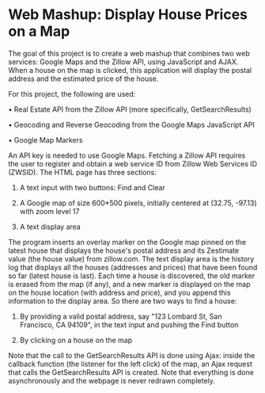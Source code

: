 # Web Mashup: Display House Prices on a Map
The goal of this project is to create a web mashup that combines two web services: Google Maps and the Zillow API, using JavaScript and AJAX. When a house on the map is clicked, this application will display the postal address and the estimated price of the house.

For this project, the following are used:

•	Real Estate API from the Zillow API (more specifically, GetSearchResults)

•	Geocoding and Reverse Geocoding from the Google Maps JavaScript API

•	Google Map Markers

An API key is needed to use Google Maps. Fetching a Zillow API requires the user to register and obtain a web service ID from Zillow Web Services ID (ZWSID). The HTML page has three sections:

1. A text input with two buttons: Find and Clear

2. A Google map of size 600*500 pixels, initially centered at (32.75, -97.13) with zoom level 17

3. A text display area

The program inserts an overlay marker on the Google map pinned on the latest house that displays the house's postal address and its Zestimate value (the house value) from zillow.com. The text display area is the history log that displays all the houses (addresses and prices) that have been found so far (latest house is last). Each time a house is discovered, the old marker is erased from the map (if any), and a new marker is displayed on the map on the house location (with address and price), and you append this information to the display area. So there are two ways to find a house:

1.	By providing a valid postal address, say "123 Lombard St, San Francisco, CA 94109", in the text input and pushing the Find button

2.	By clicking on a house on the map

Note that the call to the GetSearchResults API is done using Ajax: inside the callback function (the listener for the left click) of the map, an Ajax request that calls the GetSearchResults API is created. Note that everything is done asynchronously and the webpage is never redrawn completely.
